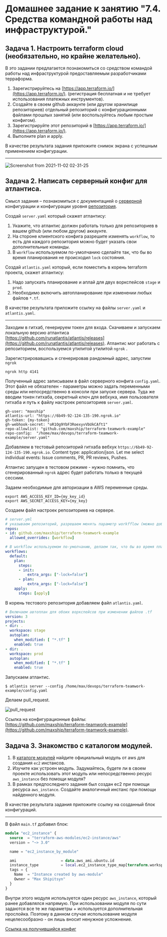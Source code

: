 # Домашнее задание к занятию "7.4. Средства командной работы над инфраструктурой."

## Задача 1. Настроить terraform cloud (необязательно, но крайне желательно).

В это задании предлагается познакомиться со средством командой работы над инфраструктурой предоставляемым
разработчиками терраформа. 

1. Зарегистрируйтесь на [https://app.terraform.io/](https://app.terraform.io/).
(регистрация бесплатная и не требует использования платежных инструментов).
1. Создайте в своем github аккаунте (или другом хранилище репозиториев) отдельный репозиторий с
 конфигурационными файлами прошлых занятий (или воспользуйтесь любым простым конфигом).
1. Зарегистрируйте этот репозиторий в [https://app.terraform.io/](https://app.terraform.io/).
1. Выполните plan и apply. 

В качестве результата задания приложите снимок экрана с успешным применением конфигурации.

___

![Screenshot from 2021-11-02 02-31-25](https://user-images.githubusercontent.com/72273610/139738107-35697522-a0ad-4645-8e69-805e077ac943.png)


## Задача 2. Написать серверный конфиг для атлантиса. 

Смысл задания – познакомиться с документацией 
о [серверной](https://www.runatlantis.io/docs/server-side-repo-config.html) конфигурации и конфигурации уровня 
 [репозитория](https://www.runatlantis.io/docs/repo-level-atlantis-yaml.html).

Создай `server.yaml` который скажет атлантису:
1. Укажите, что атлантис должен работать только для репозиториев в вашем github (или любом другом) аккаунте.
1. На стороне клиентского конфига разрешите изменять `workflow`, то есть для каждого репозитория можно 
будет указать свои дополнительные команды. 
1. В `workflow` используемом по-умолчанию сделайте так, что бы во время планирования не происходил `lock` состояния.

Создай `atlantis.yaml` который, если поместить в корень terraform проекта, скажет атлантису:
1. Надо запускать планирование и аплай для двух воркспейсов `stage` и `prod`.
1. Необходимо включить автопланирование при изменении любых файлов `*.tf`.

В качестве результата приложите ссылку на файлы `server.yaml` и `atlantis.yaml`.

---
Заходим в гитхаб, генерируем токен для входа.
Скачиваем и запускаем локальную версию атлантиса [https://github.com/runatlantis/atlantis/releases](https://github.com/runatlantis/atlantis/releases).
Атлантис мог работать с репозиторием, воспользуемся утилитой утилитой `ngrok` .

Зарегистрировавшись и сгенерировав рандомный адрес, запустим `ngrok`
```shell
ngrok http 4141
```
Полученный адрес записываем в файл серверного конфига `config.yaml`. Этот файл не обязателен - параметры можно задать переменными среды или непосредственно в консоли при запуске сервера.
Туда же вводим токен гитхаба, секретный ключ для вебхука, имя пользователя гитхаба и путь к файлу настроек репозиториев `server.yaml`.


```shell
gh-user: "maxship"
atlantis-url: "https://6b49-92-124-135-190.ngrok.io"
gh-token: {my-token}
gh-webhook-secret: "oR1Og9YbF3RoexyvVbUkCAft1"
repo-allowlist: "github.com/maxship/terraform-teamwork-example"
repo-config:  "/home/max/devops/terraform-teamwork-example/server.yaml"
```
Добавляем в тестовый репозиторий гитхаба вебхук `https://6b49-92-124-135-190.ngrok.io`. Content type: application/json. Let me select individual events: Issue comments, PR, PR reviews, Pushes.

Атлантис запущен в тестовом режиме - нужно помнить, что сгенерированный `ngrok` адрес будет работать только в текущей сессиии.

Задаем необходимые для авторизации в AWS переменные среды.

```shell
export AWS_ACCESS_KEY_ID={my_key_id}
export AWS_SECRET_ACCESS_KEY={my_key}
```
Создаем файл настроек репозиториев на сервере.

```yaml
# server.yml
# указываем репозиторий, разрешаем менять параметр workfflow (можно добавлять пользовательские команды)
repos:
- id: github.com/maxship/terraform-teamwork-example
  allowed_overrides: [workflow]

# В workflow используемом по-умолчанию, делаем так, что бы во время планирования не происходил `lock` состояния.
workflows:
  default:
    plan:
      steps:
      - init:
          extra_args: ["-lock=false"]
      - plan:
          extra_args: ["-lock=false"]
    apply:
      steps: [apply]
```
В корень тестового репозитория добавляем файл `atlantis.yaml`.

```yaml
# Включаем автоплан для обоих воркспейсов при изменении файлов .tf
version: 3
projects:
- dir: .
  workspace: stage
  autoplan:
    when_modified: [ "*.tf" ]
    enabled: true
- dir: .
  workspace: prod
  autoplan:
    when_modified: [ "*.tf" ]
    enabled: true
```

Запускаем атлантис.

```shell
$ atlantis server --config /home/max/devops/terraform-teamwork-example/config.yaml
```
Делаем pull_request.


![pull_request](https://user-images.githubusercontent.com/72273610/140607021-bc95c1a5-9426-458c-bb50-5814f603b4b5.png)

Ссылка на конфигурационные файлы: [https://github.com/maxship/terraform-teamwork-example](https://github.com/maxship/terraform-teamwork-example).

## Задача 3. Знакомство с каталогом модулей. 

1. В [каталоге модулей](https://registry.terraform.io/browse/modules) найдите официальный модуль от aws для создания
`ec2` инстансов. 
2. Изучите как устроен модуль. Задумайтесь, будете ли в своем проекте использовать этот модуль или непосредственно 
ресурс `aws_instance` без помощи модуля?
3. В рамках предпоследнего задания был создан ec2 при помощи ресурса `aws_instance`. 
Создайте аналогичный инстанс при помощи найденного модуля.   

В качестве результата задания приложите ссылку на созданный блок конфигураций. 

---

В файл `main.tf` добавил блок:

```terraform
module "ec2_instance" {
  source  = "terraform-aws-modules/ec2-instance/aws"
  version = "~> 3.0"

  name = "ec2_instance_by_module"

  ami                    = data.aws_ami.ubuntu.id
  instance_type          = local.ec2_instance_type_map[terraform.workspace]
  tags = {
    Name  = "Instance created by aws-module"
    Owner = "Max Shipitsyn"
  }
}
```
Внутри этого модуля используется один ресурс `aws_instance`, который ранее добавлялся напрямую. При использовании модуля по сути задаются все те же параметры + используется дополнительная прослойка. Поэтому в данном случае использование модуля нецелесообразно - он лишь вносит ненужное усложнение.

[Ссылка на получившийся конфиг](https://github.com/maxship/devops-netology/tree/main/terraform)